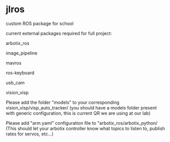# jlros
custom ROS package for school

current external packages required for full project:

arbotix_ros

image_pipeline

mavros

ros-keyboard

usb_cam

vision_visp

Please add the folder "models" to your corresponding vision_visp/visp_auto_tracker/ (you should have a models folder present with generic configuration, this is current QR we are using at our lab)

Please add "arm.yaml" configuration file to "arbotix_ros/arbotix_python/ (This should let your arbotix controller know what topics to listen to, publish rates for servos, etc...)

